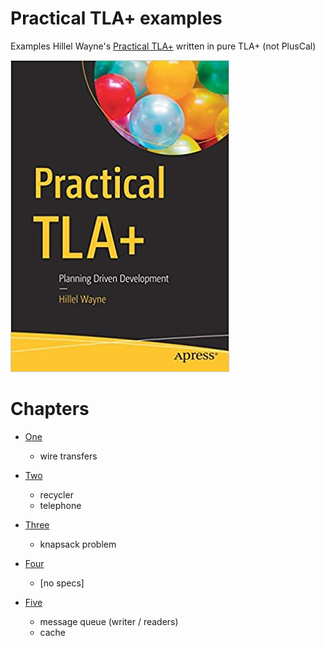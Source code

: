 # Practical TLA+ examples

Examples Hillel Wayne's [Practical TLA+](https://www.amazon.com/Practical-TLA-Planning-Driven-Development/dp/1484238281)
written in pure TLA+ (not PlusCal)

![book cover](./resources/cover.jpg)

# Chapters

* [One](./c1/)
  * wire transfers

* [Two](./c2/)
  * recycler
  * telephone

* [Three](./c3/)
  * knapsack problem

* [Four](./c4/)
  * [no specs]

* [Five](./c5/)
  * message queue (writer / readers)
  * cache

